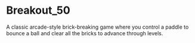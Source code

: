 # Breakout_50
A classic arcade-style brick-breaking game where you control a paddle to bounce a ball and clear all the bricks to advance through levels.
